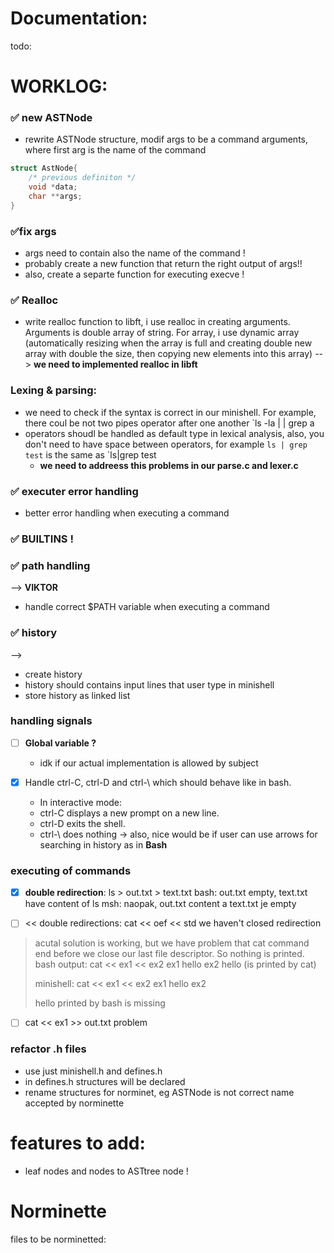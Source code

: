 # Documentation:
todo:

# WORKLOG:

### ✅ new ASTNode
- rewrite ASTNode structure, modif args to be a command arguments, where first arg is the name of the command
```C
struct AstNode{
	/* previous definiton */
	void *data;
	char **args;
}
```

### ✅fix args
- args need to contain also the name of the command !
- probably create a new function that return the right output of args!!
- also, create a separte function for executing execve !


### ✅ Realloc 
- write realloc function to libft, i use realloc in creating arguments. Arguments is double array of string. For array, i use dynamic array (automatically resizing when the array is full and creating double new array with double the size, then copying new elements into this array) --> **we need to implemented realloc in libft**

### Lexing & parsing:
- we need to check if the syntax is correct in our minishell. For example, there coul be not two pipes operator after one another `ls -la | | grep a
- operators shoudl be handled as default type in lexical analysis, also, you don't need to have space between operators, for example `ls | grep test` is the same as `ls|grep test  
	- **we need to addreess this problems in our parse.c and lexer.c**


### ✅ executer error handling
- better error handling when executing a command

### ✅ BUILTINS !

### ✅ path handling
--> **VIKTOR**
- handle correct $PATH variable when executing a command

### ✅ history
--> 
- create history
- history should contains input lines that user type in minishell
- store history as linked list 

###  handling signals

- [ ] **Global variable ?**
	- idk if our actual implementation is allowed by subject

- [x] Handle ctrl-C, ctrl-D and ctrl-\ which should behave like in bash.
	- In interactive mode:
	- ctrl-C displays a new prompt on a new line.
	- ctrl-D exits the shell.
	- ctrl-\ does nothing
-> also, nice would be if user can use arrows for searching in history as in **Bash**


### executing of commands
- [x] **double redirection**:
	ls > out.txt > text.txt
	bash: out.txt empty, text.txt have content of ls
	msh: naopak, out.txt content a text.txt je empty

- [ ] << double redirections:
cat << oef << std
we haven't closed redirection
> acutal solution is working, but we have problem that cat command end before we close our last file descriptor. So nothing is printed.
> bash output: cat << ex1 << ex2
>ex1
>hello
>ex2
>hello (is printed by cat)
>
> minishell: cat << ex1 << ex2
>ex1
>hello
>ex2
>
>hello printed by bash is missing

- [ ] cat << ex1 >> out.txt problem


### refactor .h files
- use just minishell.h and defines.h
- in defines.h structures will be declared
- rename structures for norminet, eg ASTNode is not correct name accepted by norminette


# features to add:
- leaf nodes and nodes to ASTtree node !



# Norminette
files to be norminetted:

